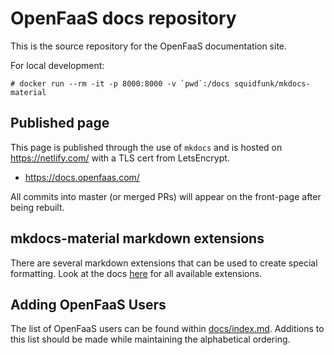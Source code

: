 # OpenFaaS docs repository

This is the source repository for the OpenFaaS documentation site.

For local development:

```shell
# docker run --rm -it -p 8000:8000 -v `pwd`:/docs squidfunk/mkdocs-material
```

## Published page

This page is published through the use of `mkdocs` and is hosted on https://netlify.com/ with a TLS cert from LetsEncrypt.

* https://docs.openfaas.com/

All commits into master (or merged PRs) will appear on the front-page after being rebuilt.

## mkdocs-material markdown extensions

There are several markdown extensions that can be used to create special formatting. Look at the docs [here](https://squidfunk.github.io/mkdocs-material/extensions/admonition/) for all available extensions.

## Adding OpenFaaS Users

The list of OpenFaaS users can be found within [docs/index.md](docs/index.md#users-of-openfaas).  Additions to this list should be made while maintaining the alphabetical ordering.

